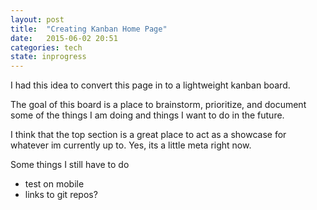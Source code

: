 ```yaml
---
layout: post
title:  "Creating Kanban Home Page"
date:   2015-06-02 20:51
categories: tech
state: inprogress
---
```


I had this idea to convert this page in to a lightweight kanban board.

The goal of this board is a place to brainstorm, prioritize, and document some of the things
I am doing and things I want to do in the future.

I think that the top section is a great place to act as a showcase for whatever im currently up to. Yes, its a little meta right now.


Some things I still have to do

* test on mobile
* links to git repos?
